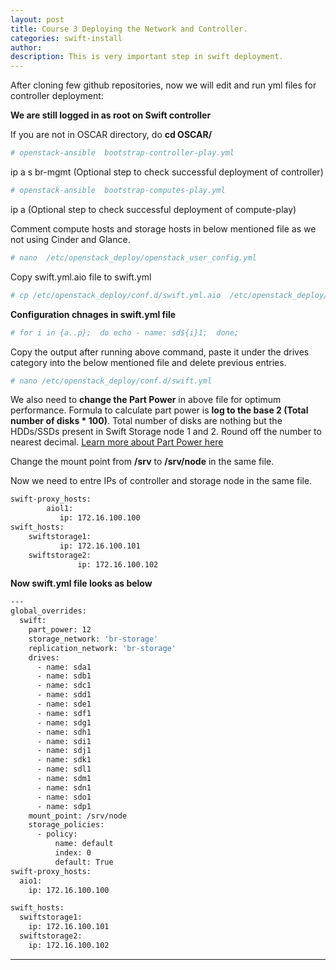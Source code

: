 ```yaml
---
layout: post
title: Course 3 Deploying the Network and Controller.  
categories: swift-install
author: 
description: This is very important step in swift deployment.
---
```



After cloning few github repositories, now we will edit and run yml files for controller deployment:

**We are still logged in as root on Swift controller**

If you are not in OSCAR directory, do **cd OSCAR/**

```sh
# openstack-ansible  bootstrap-controller-play.yml
```

ip a s br-mgmt (Optional step to check successful deployment of controller)

```sh
# openstack-ansible  bootstrap-computes-play.yml 
```

ip a (Optional step to check successful deployment of compute-play)

Comment compute hosts and storage hosts in below mentioned file as we not using Cinder and Glance.

```sh
# nano  /etc/openstack_deploy/openstack_user_config.yml
```

Copy swift.yml.aio file to swift.yml

```sh
# cp /etc/openstack_deploy/conf.d/swift.yml.aio  /etc/openstack_deploy/conf.d/swift.yml
```

**Configuration chnages in swift.yml file**

```sh
# for i in {a..p};  do echo - name: sd${i}1;  done; 
```

Copy the output after running above command, paste it under the drives category into the below mentioned file and delete previous entries.

```sh
# nano /etc/openstack_deploy/conf.d/swift.yml
```

We also need to **change the Part Power** in above file for optimum performance. Formula to calculate part power is **log to the base 2 (Total number of disks * 100)**. Total number of disks are nothing but the HDDs/SSDs present in Swift Storage node 1 and 2. Round off the number to nearest decimal. [Learn more about Part Power here](http://docs.openstack.org/developer/openstack-ansible/liberty/install-guide/configure-swift-config.html)


Change the mount point from **/srv** to **/srv/node** in the same file.

Now we need to entre IPs of controller and storage node in the same file.

```sh
swift-proxy_hosts:
		aiol1:
		   ip: 172.16.100.100			
swift_hosts:			
	swiftstorage1:
		   ip: 172.16.100.101		
	swiftstorage2:
	           ip: 172.16.100.102
```

**Now swift.yml file looks as below** 

```sh
---
global_overrides:
  swift:
    part_power: 12
    storage_network: 'br-storage'
    replication_network: 'br-storage'
    drives:
      - name: sda1
      - name: sdb1
      - name: sdc1
      - name: sdd1
      - name: sde1
      - name: sdf1
      - name: sdg1
      - name: sdh1
      - name: sdi1
      - name: sdj1
      - name: sdk1
      - name: sdl1
      - name: sdm1
      - name: sdn1
      - name: sdo1
      - name: sdp1
    mount_point: /srv/node
    storage_policies:
      - policy:
          name: default
          index: 0
          default: True
swift-proxy_hosts:
  aio1:
    ip: 172.16.100.100

swift_hosts:
  swiftstorage1:
    ip: 172.16.100.101
  swiftstorage2:
    ip: 172.16.100.102
```

* * *
